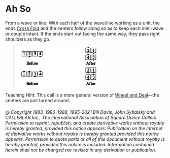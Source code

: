 
# Ah So

From a wave or line: With each half of the wave/line working as a unit, the ends
[Cross Fold](../ms/fold.md) and the centers
follow along so as to keep each mini-wave or couple intact. 
If the ends start out facing the same way, they pass right
shoulders as they go.

> 
> ![alt](ah_so.png)
> 

Teaching Hint: This call is a more general version of
[Wheel and Deal](../b2/wheel_and_deal.md)—the
centers are just turned around.

###### @ Copyright 1983, 1986-1988, 1995-2021 Bill Davis, John Sybalsky and CALLERLAB Inc., The International Association of Square Dance Callers. Permission to reprint, republish, and create derivative works without royalty is hereby granted, provided this notice appears. Publication on the Internet of derivative works without royalty is hereby granted provided this notice appears. Permission to quote parts or all of this document without royalty is hereby granted, provided this notice is included. Information contained herein shall not be changed nor revised in any derivation or publication.
